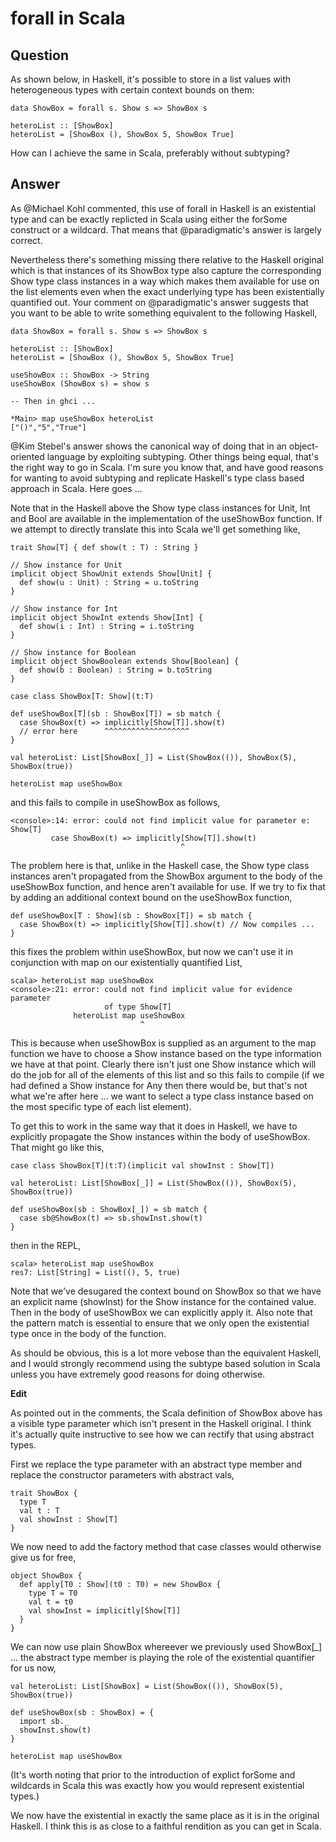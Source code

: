 
# forall in Scala

## Question
        
As shown below, in Haskell, it's possible to store in a list values with heterogeneous types with certain context bounds on them:

    data ShowBox = forall s. Show s => ShowBox s
    
    heteroList :: [ShowBox]
    heteroList = [ShowBox (), ShowBox 5, ShowBox True]
    

How can I achieve the same in Scala, preferably without subtyping?

## Answer
        
As @Michael Kohl commented, this use of forall in Haskell is an existential type and can be exactly replicted in Scala using either the forSome construct or a wildcard. That means that @paradigmatic's answer is largely correct.

Nevertheless there's something missing there relative to the Haskell original which is that instances of its ShowBox type also capture the corresponding Show type class instances in a way which makes them available for use on the list elements even when the exact underlying type has been existentially quantified out. Your comment on @paradigmatic's answer suggests that you want to be able to write something equivalent to the following Haskell,

    data ShowBox = forall s. Show s => ShowBox s
    
    heteroList :: [ShowBox]
    heteroList = [ShowBox (), ShowBox 5, ShowBox True]
    
    useShowBox :: ShowBox -> String
    useShowBox (ShowBox s) = show s
    
    -- Then in ghci ...
    
    *Main> map useShowBox heteroList
    ["()","5","True"]
    

@Kim Stebel's answer shows the canonical way of doing that in an object-oriented language by exploiting subtyping. Other things being equal, that's the right way to go in Scala. I'm sure you know that, and have good reasons for wanting to avoid subtyping and replicate Haskell's type class based approach in Scala. Here goes ...

Note that in the Haskell above the Show type class instances for Unit, Int and Bool are available in the implementation of the useShowBox function. If we attempt to directly translate this into Scala we'll get something like,

    trait Show[T] { def show(t : T) : String }
    
    // Show instance for Unit
    implicit object ShowUnit extends Show[Unit] {
      def show(u : Unit) : String = u.toString
    }
    
    // Show instance for Int
    implicit object ShowInt extends Show[Int] {
      def show(i : Int) : String = i.toString
    }
    
    // Show instance for Boolean
    implicit object ShowBoolean extends Show[Boolean] {
      def show(b : Boolean) : String = b.toString
    }
    
    case class ShowBox[T: Show](t:T)
    
    def useShowBox[T](sb : ShowBox[T]) = sb match {
      case ShowBox(t) => implicitly[Show[T]].show(t)
      // error here      ^^^^^^^^^^^^^^^^^^^
    } 
    
    val heteroList: List[ShowBox[_]] = List(ShowBox(()), ShowBox(5), ShowBox(true))
    
    heteroList map useShowBox
    

and this fails to compile in useShowBox as follows,

    <console>:14: error: could not find implicit value for parameter e: Show[T]
             case ShowBox(t) => implicitly[Show[T]].show(t)
                                          ^
    

The problem here is that, unlike in the Haskell case, the Show type class instances aren't propagated from the ShowBox argument to the body of the useShowBox function, and hence aren't available for use. If we try to fix that by adding an additional context bound on the useShowBox function,

    def useShowBox[T : Show](sb : ShowBox[T]) = sb match {
      case ShowBox(t) => implicitly[Show[T]].show(t) // Now compiles ...
    } 
    

this fixes the problem within useShowBox, but now we can't use it in conjunction with map on our existentially quantified List,

    scala> heteroList map useShowBox
    <console>:21: error: could not find implicit value for evidence parameter
                         of type Show[T]
                  heteroList map useShowBox
                                 ^
    

This is because when useShowBox is supplied as an argument to the map function we have to choose a Show instance based on the type information we have at that point. Clearly there isn't just one Show instance which will do the job for all of the elements of this list and so this fails to compile (if we had defined a Show instance for Any then there would be, but that's not what we're after here ... we want to select a type class instance based on the most specific type of each list element).

To get this to work in the same way that it does in Haskell, we have to explicitly propagate the Show instances within the body of useShowBox. That might go like this,

    case class ShowBox[T](t:T)(implicit val showInst : Show[T])
    
    val heteroList: List[ShowBox[_]] = List(ShowBox(()), ShowBox(5), ShowBox(true))
    
    def useShowBox(sb : ShowBox[_]) = sb match {
      case sb@ShowBox(t) => sb.showInst.show(t)
    }
    

then in the REPL,

    scala> heteroList map useShowBox
    res7: List[String] = List((), 5, true)
    

Note that we've desugared the context bound on ShowBox so that we have an explicit name (showInst) for the Show instance for the contained value. Then in the body of useShowBox we can explicitly apply it. Also note that the pattern match is essential to ensure that we only open the existential type once in the body of the function.

As should be obvious, this is a lot more vebose than the equivalent Haskell, and I would strongly recommend using the subtype based solution in Scala unless you have extremely good reasons for doing otherwise.

**Edit**

As pointed out in the comments, the Scala definition of ShowBox above has a visible type parameter which isn't present in the Haskell original. I think it's actually quite instructive to see how we can rectify that using abstract types.

First we replace the type parameter with an abstract type member and replace the constructor parameters with abstract vals,

    trait ShowBox {
      type T
      val t : T
      val showInst : Show[T]
    }
    

We now need to add the factory method that case classes would otherwise give us for free,

    object ShowBox {
      def apply[T0 : Show](t0 : T0) = new ShowBox {
        type T = T0
        val t = t0
        val showInst = implicitly[Show[T]]
      } 
    }
    

We can now use plain ShowBox whereever we previously used ShowBox\[_\] ... the abstract type member is playing the role of the existential quantifier for us now,

    val heteroList: List[ShowBox] = List(ShowBox(()), ShowBox(5), ShowBox(true))
    
    def useShowBox(sb : ShowBox) = {
      import sb._
      showInst.show(t)
    }
    
    heteroList map useShowBox
    

(It's worth noting that prior to the introduction of explict forSome and wildcards in Scala this was exactly how you would represent existential types.)

We now have the existential in exactly the same place as it is in the original Haskell. I think this is as close to a faithful rendition as you can get in Scala.
